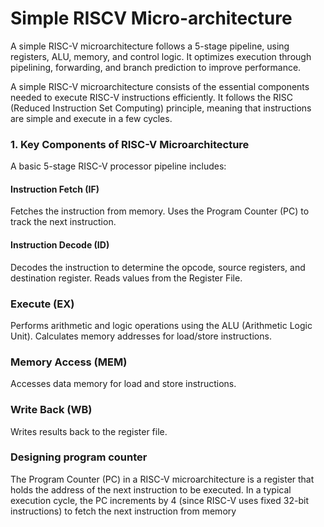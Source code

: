 # Simple RISCV Micro-architecture

A simple RISC-V microarchitecture follows a 5-stage pipeline, using registers, ALU, memory, and control logic. It optimizes execution through pipelining, forwarding, and branch prediction to improve performance.

A simple RISC-V microarchitecture consists of the essential components needed to execute RISC-V instructions efficiently. It follows the RISC (Reduced Instruction Set Computing) principle, meaning that instructions are simple and execute in a few cycles.


### 1. Key Components of RISC-V Microarchitecture
A basic 5-stage RISC-V processor pipeline includes:

#### Instruction Fetch (IF)

Fetches the instruction from memory.
Uses the Program Counter (PC) to track the next instruction.
#### Instruction Decode (ID)

Decodes the instruction to determine the opcode, source registers, and destination register.
Reads values from the Register File.
### Execute (EX)

Performs arithmetic and logic operations using the ALU (Arithmetic Logic Unit).
Calculates memory addresses for load/store instructions.
### Memory Access (MEM)

Accesses data memory for load and store instructions.
### Write Back (WB)

Writes results back to the register file.

### Designing program counter 
The Program Counter (PC) in a RISC-V microarchitecture is a register that holds the address of the next instruction to be executed. In a typical execution cycle, the PC increments by 4 (since RISC-V uses fixed 32-bit instructions) to fetch the next instruction from memory


